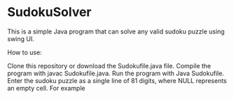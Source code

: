 # SudokuSolver

This is a simple Java program that can solve any valid sudoku puzzle using swing UI.

How to use:

Clone this repository or download the Sudokufile.java file.
Compile the program with javac Sudokufile.java.
Run the program with Java Sudokufile.
Enter the sudoku puzzle as a single line of 81 digits, where NULL represents an empty cell. For example
